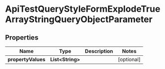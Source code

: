 
# ApiTestQueryStyleFormExplodeTrueArrayStringQueryObjectParameter

## Properties
| Name | Type | Description | Notes |
| ------------ | ------------- | ------------- | ------------- |
| **propertyValues** | **List&lt;String&gt;** |  |  [optional] |



